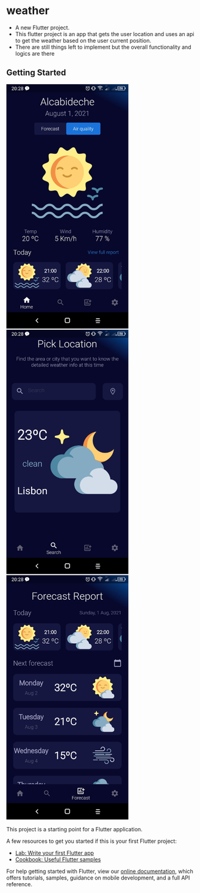 # weather

* A new Flutter project.
* This flutter project is an app that gets the user location and uses an api to get the weather based on the user current position.
* There are still things left to implement but the overall functionality and logics are there

## Getting Started
<img src="https://github.com/Josefrino/weather/blob/master/main_screen.jpg" width="320">
<img src="https://github.com/Josefrino/weather/blob/master/search_screen.jpg" width="320">
<img src="https://github.com/Josefrino/weather/blob/master/forecast_screen.jpg" width="320">

This project is a starting point for a Flutter application.

A few resources to get you started if this is your first Flutter project:

- [Lab: Write your first Flutter app](https://flutter.dev/docs/get-started/codelab)
- [Cookbook: Useful Flutter samples](https://flutter.dev/docs/cookbook)

For help getting started with Flutter, view our
[online documentation](https://flutter.dev/docs), which offers tutorials,
samples, guidance on mobile development, and a full API reference.
